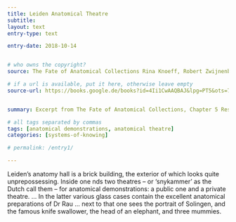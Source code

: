 ```yaml
---
title: Leiden Anatomical Theatre
subtitle:
layout: text
entry-type: text

entry-date: 2018-10-14


# who owns the copyright?
source: The Fate of Anatomical Collections Rina Knoeff, Robert Zwijnenberg. Ashgate Publishing Company (2015)

# if a url is available, put it here, otherwise leave empty
source-url: https://books.google.de/books?id=4Ii1CwAAQBAJ&lpg=PT5&ots=7MRH3PJGTy&dq=The%20Fate%20of%20Anatomical%20Collections%20Rina%20Knoeff%2C%20Robert%20Zwijnenberg.%20Ashgate%20Publishing%20Company%20(2015)&pg=PP1#v=onepage&q=The%20Fate%20of%20Anatomical%20Collections%20Rina%20Knoeff,%20Robert%20Zwijnenberg.%20Ashgate%20Publishing%20Company%20(2015)&f=false


summary: Excerpt from The Fate of Anatomical Collections, Chapter 5 Resilient Collections: The long life of Leiden’s earliest Anatomical Collections by Tim Huisman

# all tags separated by commas
tags: [anatomical demonstrations, anatomical theatre]
categories: [systems-of-knowing]

# permalink: /entry1/

---
```


Leiden’s anatomy hall is a brick building, the exterior of which looks quite unprepossessing. Inside one  nds two theatres – or ‘snykammer’ as the Dutch call them – for anatomical demonstrations: a public one and a private theatre. ... In the latter various glass cases contain the excellent anatomical preparations of Dr Rau ... next to that one sees the portrait of Solingen, and the famous knife swallower, the head of an elephant, and three mummies.
